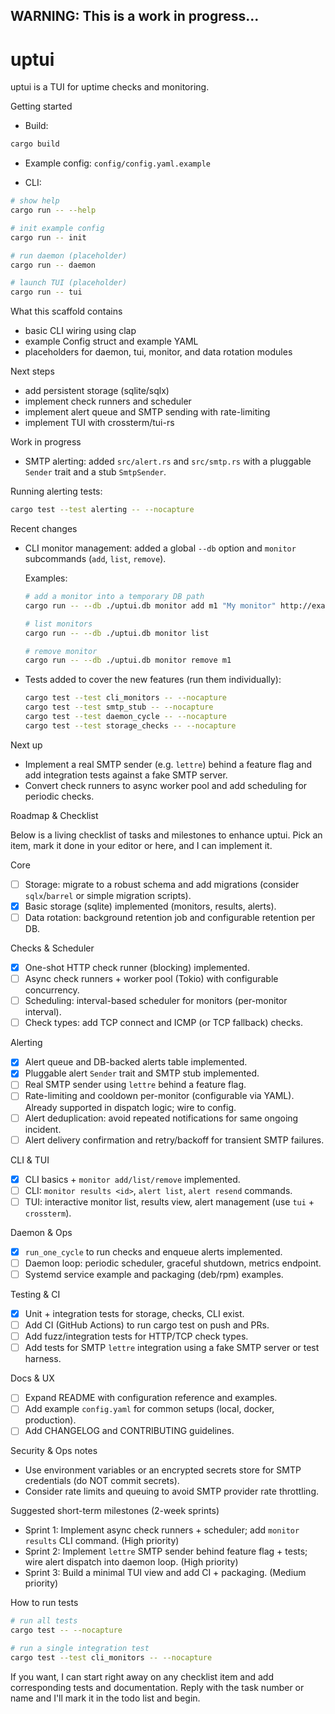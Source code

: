 ## WARNING: This is a work in progress...

# uptui

uptui is a TUI for uptime checks and monitoring.

Getting started

- Build:

```bash
cargo build
```

- Example config: `config/config.yaml.example`

- CLI:

```bash
# show help
cargo run -- --help

# init example config
cargo run -- init

# run daemon (placeholder)
cargo run -- daemon

# launch TUI (placeholder)
cargo run -- tui
```

What this scaffold contains

- basic CLI wiring using clap
- example Config struct and example YAML
- placeholders for daemon, tui, monitor, and data rotation modules

Next steps

- add persistent storage (sqlite/sqlx)
- implement check runners and scheduler
- implement alert queue and SMTP sending with rate-limiting
- implement TUI with crossterm/tui-rs

Work in progress

- SMTP alerting: added `src/alert.rs` and `src/smtp.rs` with a pluggable `Sender` trait and a stub `SmtpSender`.

Running alerting tests:

```bash
cargo test --test alerting -- --nocapture
```

Recent changes

- CLI monitor management: added a global `--db` option and `monitor` subcommands (`add`, `list`, `remove`).

	Examples:

	```bash
	# add a monitor into a temporary DB path
	cargo run -- --db ./uptui.db monitor add m1 "My monitor" http://example.local

	# list monitors
	cargo run -- --db ./uptui.db monitor list

	# remove monitor
	cargo run -- --db ./uptui.db monitor remove m1
	```

- Tests added to cover the new features (run them individually):

	```bash
	cargo test --test cli_monitors -- --nocapture
	cargo test --test smtp_stub -- --nocapture
	cargo test --test daemon_cycle -- --nocapture
	cargo test --test storage_checks -- --nocapture
	```

Next up

- Implement a real SMTP sender (e.g. `lettre`) behind a feature flag and add integration tests against a fake SMTP server.
- Convert check runners to async worker pool and add scheduling for periodic checks.

Roadmap & Checklist

Below is a living checklist of tasks and milestones to enhance uptui. Pick an item, mark it done in your editor or here, and I can implement it.

Core
- [ ] Storage: migrate to a robust schema and add migrations (consider `sqlx`/`barrel` or simple migration scripts).
- [x] Basic storage (sqlite) implemented (monitors, results, alerts).
- [ ] Data rotation: background retention job and configurable retention per DB.

Checks & Scheduler
- [x] One-shot HTTP check runner (blocking) implemented.
- [ ] Async check runners + worker pool (Tokio) with configurable concurrency.
- [ ] Scheduling: interval-based scheduler for monitors (per-monitor interval).
- [ ] Check types: add TCP connect and ICMP (or TCP fallback) checks.

Alerting
- [x] Alert queue and DB-backed alerts table implemented.
- [x] Pluggable alert `Sender` trait and SMTP stub implemented.
- [ ] Real SMTP sender using `lettre` behind a feature flag.
- [ ] Rate-limiting and cooldown per-monitor (configurable via YAML). Already supported in dispatch logic; wire to config.
- [ ] Alert deduplication: avoid repeated notifications for same ongoing incident.
- [ ] Alert delivery confirmation and retry/backoff for transient SMTP failures.

CLI & TUI
- [x] CLI basics + `monitor add/list/remove` implemented.
- [ ] CLI: `monitor results <id>`, `alert list`, `alert resend` commands.
- [ ] TUI: interactive monitor list, results view, alert management (use `tui` + `crossterm`).

Daemon & Ops
- [x] `run_one_cycle` to run checks and enqueue alerts implemented.
- [ ] Daemon loop: periodic scheduler, graceful shutdown, metrics endpoint.
- [ ] Systemd service example and packaging (deb/rpm) examples.

Testing & CI
- [x] Unit + integration tests for storage, checks, CLI exist.
- [ ] Add CI (GitHub Actions) to run cargo test on push and PRs.
- [ ] Add fuzz/integration tests for HTTP/TCP check types.
- [ ] Add tests for SMTP `lettre` integration using a fake SMTP server or test harness.

Docs & UX
- [ ] Expand README with configuration reference and examples.
- [ ] Add example `config.yaml` for common setups (local, docker, production).
- [ ] Add CHANGELOG and CONTRIBUTING guidelines.

Security & Ops notes
- Use environment variables or an encrypted secrets store for SMTP credentials (do NOT commit secrets).
- Consider rate limits and queuing to avoid SMTP provider rate throttling.

Suggested short-term milestones (2-week sprints)
- Sprint 1: Implement async check runners + scheduler; add `monitor results` CLI command. (High priority)
- Sprint 2: Implement `lettre` SMTP sender behind feature flag + tests; wire alert dispatch into daemon loop. (High priority)
- Sprint 3: Build a minimal TUI view and add CI + packaging. (Medium priority)

How to run tests

```bash
# run all tests
cargo test -- --nocapture

# run a single integration test
cargo test --test cli_monitors -- --nocapture
```

If you want, I can start right away on any checklist item and add corresponding tests and documentation. Reply with the task number or name and I'll mark it in the todo list and begin. 


